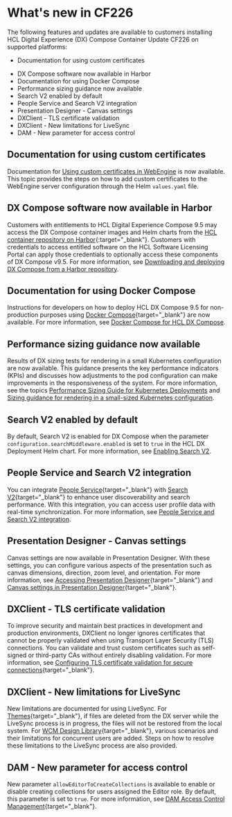 # What's new in CF226

The following features and updates are available to customers installing HCL Digital Experience (DX) Compose Container Update CF226 on supported platforms:

- Documentation for using custom certificates
<!--
- My HCLSoftware delivery portal
-->
- DX Compose software now available in Harbor
- Documentation for using Docker Compose
- Performance sizing guidance now available
- Search V2 enabled by default
- People Service and Search V2 integration
- Presentation Designer - Canvas settings
- DXClient - TLS certificate validation
- DXClient - New limitations for LiveSync
- DAM - New parameter for access control

## Documentation for using custom certificates

Documentation for [Using custom certificates in WebEngine](../deploy_dx/manage/working_with_compose/custom_certificates.md) is now available. This topic provides the steps on how to add custom certificates to the WebEngine server configuration through the Helm `values.yaml` file.

<!--
## My HCLSoftware delivery portal

HCL DX software is now available through the new [My HCLSoftware portal](https://my.hcltechsw.com/){target="_blank"} for customers licensed for the HCL Digital Experience Compose v9.5 offering. This in parallel to the existing HCL Software License Portal delivered in FlexNet. For more information, see [Download software](../getting_started/download/index.md).
-->

## DX Compose software now available in Harbor

Customers with entitlements to HCL Digital Experience Compose 9.5 may access the DX Compose container images and Helm charts from the [HCL container repository on Harbor](https://hclcr.io/){:target="_blank"}. Customers with credentials to access entitled software on the HCL Software Licensing Portal can apply those credentials to optionally access these components of DX Compose v9.5. For more information, see [Downloading and deploying DX Compose from a Harbor repository](../getting_started/download/harbor_container_registry.md).

## Documentation for using Docker Compose

Instructions for developers on how to deploy HCL DX Compose 9.5 for non-production purposes using [Docker Compose](https://docs.docker.com/compose/){target="_blank"} are now available. For more information, see [Docker Compose for HCL DX Compose](../deploy_dx/install/docker_compose.md).

## Performance sizing guidance now available

Results of DX sizing tests for rendering in a small Kubernetes configuration are now available. This guidance presents the key performance indicators (KPIs) and discusses how adjustments to the pod configuration can make improvements in the responsiveness of the system. For more information, see the topics [Performance Sizing Guide for Kubernetes Deployments](../guide_me/performance_tuning/index.md) and [Sizing guidance for rendering in a small-sized Kubernetes configuration](../guide_me/performance_tuning/kubernetes/rendering_small_config.md).

## Search V2 enabled by default

By default, Search V2 is enabled for DX Compose when the parameter `configuration.searchMiddleware.enabled` is set to `true` in the HCL DX Deployment Helm chart. For more information, see [Enabling Search V2](../deploy_dx/manage/cfg_dx_compose/enable_search.md).

## People Service and Search V2 integration

You can integrate [People Service](https://help.hcl-software.com/digital-experience/9.5/latest/extend_dx/integration/people_service/){target="_blank"} with [Search V2](https://help.hcl-software.com/digital-experience/9.5/latest/build_sites/search_v2/){target="_blank"} to enhance user discoverability and search performance. With this integration, you can access user profile data with real-time synchronization. For more information, see [People Service and Search V2 integration](../deploy_dx/manage/cfg_dx_compose/enable_people_service.md#people-service-configuration).

## Presentation Designer - Canvas settings

Canvas settings are now available in Presentation Designer. With these settings, you can configure various aspects of the presentation such as canvas dimensions, direction, zoom level, and orientation. For more information, see [Accessing Presentation Designer](https://help.hcl-software.com/digital-experience/9.5/latest/manage_content/wcm_authoring/presentation_designer/access/){target="_blank"} and [Canvas settings in Presentation Designer](https://help.hcl-software.com/digital-experience/9.5/latest/manage_content/wcm_authoring/presentation_designer/usage/canvas_settings/){target="_blank"}.

## DXClient - TLS certificate validation

To improve security and maintain best practices in development and production environments, DXClient no longer ignores certificates that cannot be properly validated when using Transport Layer Security (TLS) connections. You can validate and trust custom certificates such as self-signed or third-party CAs without entirely disabling validation. For more information, see [Configuring TLS certificate validation for secure connections](https://help.hcl-software.com/digital-experience/9.5/latest/extend_dx/development_tools/dxclient/#configuring-tls-certificate-validation-for-secure-connections){target="_blank"}.

## DXClient - New limitations for LiveSync

New limitations are documented for using LiveSync. For [Themes](https://help.hcl-software.com/digital-experience/9.5/latest/extend_dx/development_tools/dxclient/dxclient_artifact_types/livesync/#themes){target="_blank"}, if files are deleted from the DX server while the LiveSync process is in progress, the files will not be restored from the local system. For [WCM Design Library](https://help.hcl-software.com/digital-experience/9.5/latest/extend_dx/development_tools/dxclient/dxclient_artifact_types/livesync/#wcm-design-library){target="_blank"}, various scenarios and their limitations for concurrent users are added. Steps on how to resolve these limitations to the LiveSync process are also provided.

## DAM - New parameter for access control

New parameter `allowEditorToCreateCollections` is available to enable or disable creating collections for users assigned the Editor role. By default, this parameter is set to `true`. For more information, see [DAM Access Control Management](https://help.hcl-software.com/digital-experience/9.5/latest/manage_content/digital_assets/usage/managing_dam/dam_access_control/#dam-access-control-in-detail){target="_blank"}.
